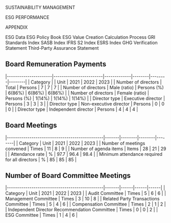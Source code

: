 SUSTAINABILITY MANAGEMENT

ESG PERFORMANCE

APPENDIX

ESG Data ESG Policy Book ESG Value Creation Calculation Process GRI Standards Index SASB Index IFRS S2 Index ESRS Index GHG Verification Statement Third-Party Assurance Statement

## **Board Remuneration Payments**

|----------------------|------------------------|-------------|--------|--------|--------|
| Category             |                        | Unit        | 2021   | 2022   | 2023   |
| Number of  directors | Total                  | Persons     | 7      | 7      | 7      |
| Number of  directors | Male (ratio)           | Persons (%) | 6(86%) | 6(86%) | 6(86%) |
| Number of  directors | Female (ratio)         | Persons (%) | 1(14%) | 1(14%) | 1(14%) |
| Director type        | Executive director     | Persons     | 3      | 3      | 3      |
| Director type        | Non-executive director | Persons     | 0      | 0      | 0      |
| Director type        | Independent director   | Persons     | 4      | 4      | 4      |

## **Board Meetings**

|-----------------------------------------------|-------|--------|--------|--------|
| Category                                      | Unit  | 2021   | 2022   | 2023   |
| Number of meetings convened                   | Times |   11   |    8   |    9   |
| Number of agenda items                        | Items |   28   |   21   |   29   |
| Attendance rate                               | %     |   97.7 |   96.4 |   98.4 |
| Minimum attendance required for all directors | %     |   85   |   85   |   85   |

## **Number of Board Committee Meetings**

|-----------------------------------------------|-------|------|------|------|
| Category                                      | Unit  | 2021 | 2022 | 2023 |
| Audit Committee                               | Times |    5 |    6 |    6 |
| Management Committee                          | Times |    3 |   10 |    8 |
| Related Party Transactions Committee          | Times |    5 |    4 |    6 |
| Compensation Committee                        | Times |    2 |    1 |    2 |
| Independent Director Recommendation Committee | Times |    0 |    0 |    2 |
| ESG Committee                                 | Times |    1 |    4 |    6 |